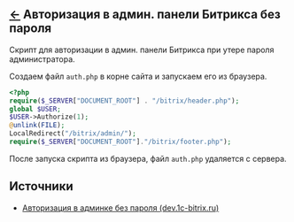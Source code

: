 [&larr;](readme.md "Windows") Авторизация в админ. панели Битрикса без пароля
-----------------------------------------------------------------------------

Скрипт для авторизации в админ. панели Битрикса при утере пароля администратора.

Создаем файл `auth.php` в корне сайта и запускаем его из браузера.

```php
<?php
require($_SERVER["DOCUMENT_ROOT"] . "/bitrix/header.php");
global $USER; 
$USER->Authorize(1); 
@unlink(FILE); 
LocalRedirect("/bitrix/admin/"); 
require($_SERVER["DOCUMENT_ROOT"]."/bitrix/footer.php");
```

После запуска скрипта из браузера, файл `auth.php` удаляется с сервера.

## <a name="sources"></a> Источники

- [Авторизация в админке без пароля (dev.1c-bitrix.ru)](https://dev.1c-bitrix.ru/community/webdev/user/137665/blog/10311/)